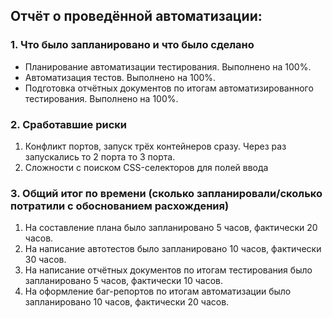 ## Отчёт о проведённой автоматизации:

### 1. Что было запланировано и что было сделано
 - Планирование автоматизации тестирования. Выполнено на 100%.
 - Автоматизация тестов. Выполнено на 100%.
 - Подготовка отчётных документов по итогам автоматизированного тестирования. Выполнено на 100%.

### 2. Сработавшие риски
1. Конфликт портов, запуск трёх контейнеров сразу. Через раз запускались то 2 порта то 3 порта.
2. Сложности с поиском CSS-селекторов для полей ввода

### 3. Общий итог по времени (сколько запланировали/сколько потратили с обоснованием расхождения)
1. На составление плана было запланировано 5 часов, фактически 20 часов.
2. На написание автотестов было запланировано 10 часов, фактически 30 часов.
3. На написание отчётных документов по итогам тестирования было запланировано 5 часов, фактически 10 часов.
4. На оформление баг-репортов по итогам автоматизации было запланировано 10 часов, фактически 20 часов.

